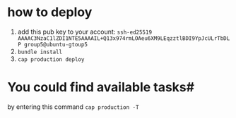 # how to deploy #

1. add this pub key to your account: `ssh-ed25519 AAAAC3NzaC1lZDI1NTE5AAAAIL+Q13x974rmLOAeu6XM9LEqzztlBDI9YpJcULrTbDLP group5@ubuntu-gtoup5`
2. `bundle install`
3. `cap production deploy`
   
# You could find available tasks#

by entering this command `cap production -T`
